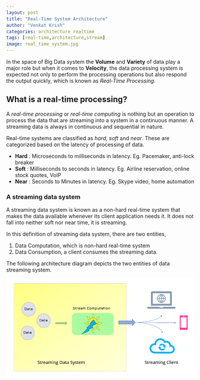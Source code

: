 ```yaml
---
layout: post
title: "Real-Time System Architecture"
author: "Venkat Krish"
categories: architecture realtime
tags: [real-time,architecture,stream]
image: real_time_system.jpg
---
```


In the space of Big Data system the **Volume** and **Variety** of data play a major role but when it comes to **Velocity**, the data processing system is expected not only to perform the processing operations but also respond the output quickly, which is known as *Real-Time Processing*.

## What is a real-time processing?

A *real-time processing* or *real-time computing* is nothing but an operation to process the data that are streaming into a system in a continuous manner. A streaming data is always in continuous and sequential in nature. 

Real-time systems are classified as *hard, soft* and *near*. These are categorized based on the latency of processing of data. 
- **Hard** : Microseconds to milliseconds in latency. Eg. Pacemaker, anti-lock breaker
- **Soft** : Milliseconds to seconds in latency. Eg. Airline reservation, online stock quotes, VoIP
- **Near** : Seconds to Minutes in latency. Eg. Skype video, home automation

### A streaming data system

A streaming data system is known as a non-hard real-time system that makes the data available whenever its client application needs it. It does not fall into neither soft nor near time, it is streaming. 

In this definition of streaming data system, there are two entities, 
1. Data Computation, which is non-hard real-time system
2. Data Consumption, a client consumes the streaming data.

The following architecture diagram depicts the two entities of data streaming system. 

![A streaming architecture ](/assets/img/stream-architecture.png)
